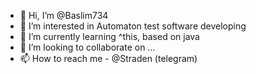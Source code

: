 - 👋 Hi, I’m @Baslim734
- 👀 I’m interested in Automaton test software developing
- 🌱 I’m currently learning ^this, based on java
- 💞️ I’m looking to collaborate on ...
- 📫 How to reach me - @Straden (telegram) 
